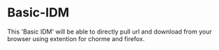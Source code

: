 # Basic-IDM
This 'Basic IDM' will be able to directly pull url and download from your browser using extention for chorme and firefox. 
